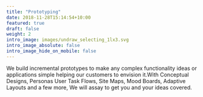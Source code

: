 ```yaml
---
title: "Prototyping"
date: 2018-11-28T15:14:54+10:00
featured: true
draft: false
weight: 2
intro_image: images/undraw_selecting_1lx3.svg
intro_image_absolute: false
intro_image_hide_on_mobile: false
---
```


We build incremental prototypes to make any complex functionality ideas or applications
simple helping our customers to envision it.With Conceptual Designs, Personas User Task Flows,
Site Maps, Mood Boards, Adaptive Layouts and a few more, We will assay to get you and your ideas
covered.